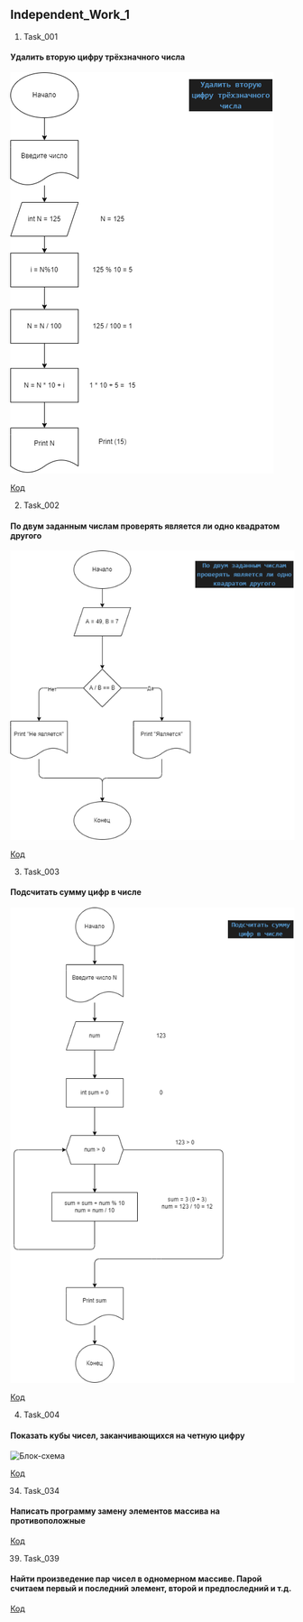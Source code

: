 ## Independent_Work_1

1. Task_001
#### Удалить вторую цифру трёхзначного числа

![Блок-схема](task_001/diagramma.drawio.png)

[Код](task_001/Program.cs)

2. Task_002
#### По двум заданным числам проверять является ли одно квадратом другого

![Блок-схема](task_002/diagramma.drawio.png)

[Код](task_002/Program.cs)

3. Task_003

#### Подсчитать сумму цифр в числе

![Блок-схема](task_003/diagram.drawio.png)

[Код](task_003/Program.cs)

4. Task_004

#### Показать кубы чисел, заканчивающихся на четную цифру

![Блок-схема](task_004/diagramma.drawio.png)

[Код](task_004/Program.cs)

34. Task_034

#### Написать программу замену элементов массива на противоположные

[Код](task_034/Program.cs)

39. Task_039

#### Найти произведение пар чисел в одномерном массиве. Парой считаем первый и последний элемент, второй и предпоследний и т.д.

[Код](task_039/Program.cs)